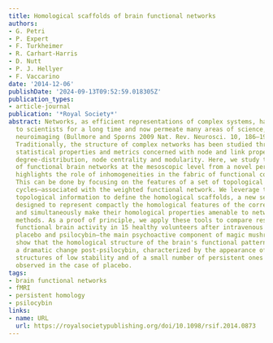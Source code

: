 ```yaml
---
title: Homological scaffolds of brain functional networks
authors:
- G. Petri
- P. Expert
- F. Turkheimer
- R. Carhart-Harris
- D. Nutt
- P. J. Hellyer
- F. Vaccarino
date: '2014-12-06'
publishDate: '2024-09-13T09:52:59.018305Z'
publication_types:
- article-journal
publication: '*Royal Society*'
abstract: Networks, as efficient representations of complex systems, have appealed
  to scientists for a long time and now permeate many areas of science, including
  neuroimaging (Bullmore and Sporns 2009 Nat. Rev. Neurosci. 10, 186–198. (doi:10.1038/nrn2618)).
  Traditionally, the structure of complex networks has been studied through their
  statistical properties and metrics concerned with node and link properties, e.g.
  degree-distribution, node centrality and modularity. Here, we study the characteristics
  of functional brain networks at the mesoscopic level from a novel perspective that
  highlights the role of inhomogeneities in the fabric of functional connections.
  This can be done by focusing on the features of a set of topological objects—homological
  cycles—associated with the weighted functional network. We leverage the detected
  topological information to define the homological scaffolds, a new set of objects
  designed to represent compactly the homological features of the correlation network
  and simultaneously make their homological properties amenable to networks theoretical
  methods. As a proof of principle, we apply these tools to compare resting-state
  functional brain activity in 15 healthy volunteers after intravenous infusion of
  placebo and psilocybin—the main psychoactive component of magic mushrooms. The results
  show that the homological structure of the brain's functional patterns undergoes
  a dramatic change post-psilocybin, characterized by the appearance of many transient
  structures of low stability and of a small number of persistent ones that are not
  observed in the case of placebo.
tags:
- brain functional networks
- fMRI
- persistent homology
- psilocybin
links:
- name: URL
  url: https://royalsocietypublishing.org/doi/10.1098/rsif.2014.0873
---
```

